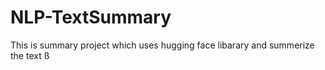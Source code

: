# NLP-TextSummary
This is summary project which uses hugging face libarary and summerize the text ß
